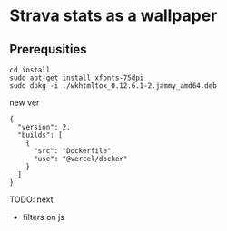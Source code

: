 # Strava stats as a wallpaper

## Prerequsities
```
cd install
sudo apt-get install xfonts-75dpi
sudo dpkg -i ./wkhtmltox_0.12.6.1-2.jammy_amd64.deb
```


new ver
```
{
  "version": 2,
  "builds": [
    {
      "src": "Dockerfile",
      "use": "@vercel/docker"
    }
  ]
}
```

TODO: next 
- filters on js